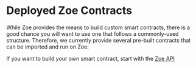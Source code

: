 # Deployed Zoe Contracts

<Zoe-Version/>

While Zoe provides the means to build custom smart contracts, there is a good chance you will
want to use one that follows a commonly-used structure. Therefore, we currently provide several
pre-built contracts that can be imported and run on Zoe:



If you want to build your own smart contract, start with the [Zoe API](/reference/zoe-api/)
